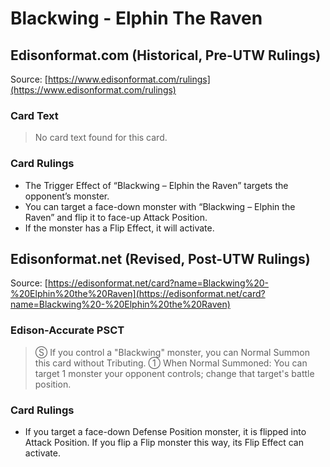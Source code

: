 # Blackwing - Elphin The Raven

## Edisonformat.com (Historical, Pre-UTW Rulings)

Source: [https://www.edisonformat.com/rulings](https://www.edisonformat.com/rulings)

### Card Text

> No card text found for this card.

### Card Rulings

*   The Trigger Effect of “Blackwing – Elphin the Raven” targets the opponent’s monster.
*   You can target a face-down monster with “Blackwing – Elphin the Raven” and flip it to face-up Attack Position.
*   If the monster has a Flip Effect, it will activate.

## Edisonformat.net (Revised, Post-UTW Rulings)

Source: [https://edisonformat.net/card?name=Blackwing%20-%20Elphin%20the%20Raven](https://edisonformat.net/card?name=Blackwing%20-%20Elphin%20the%20Raven)

### Edison-Accurate PSCT

> Ⓢ If you control a "Blackwing" monster, you can Normal Summon this card without Tributing.
> ① When Normal Summoned: You can target 1 monster your opponent controls; change that target's battle position.

### Card Rulings

*   If you target a face-down Defense Position monster, it is flipped into Attack Position.
If you flip a Flip monster this way, its Flip Effect can activate.
            